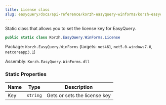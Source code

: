 ```yaml
---
title: License class
slug: easyquery/docs/api-reference/korzh-easyquery-winforms/korzh-easyquery-winforms-namespace/license-class
---
```



Static class that allows you to set the license key for EasyQuery.
```csharp
public static class Korzh.EasyQuery.WinForms.License

```
Package: `Korzh.EasyQuery.WinForms` (targets: `net461`, `net5.0-windows7.0`, `netcoreapp3.1`)

Assembly: `Korzh.EasyQuery.WinForms.dll`

### Static Properties

| Name | Type | Description | 
| --- | --- | --- | 
| Key | `string` | Gets or sets the license key |